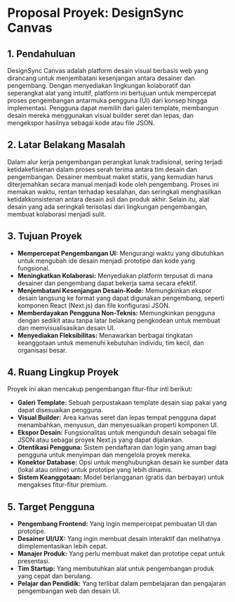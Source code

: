 # Proposal Proyek: DesignSync Canvas

## 1. Pendahuluan

DesignSync Canvas adalah platform desain visual berbasis web yang dirancang untuk menjembatani kesenjangan antara desainer dan pengembang. Dengan menyediakan lingkungan kolaboratif dan seperangkat alat yang intuitif, platform ini bertujuan untuk mempercepat proses pengembangan antarmuka pengguna (UI) dari konsep hingga implementasi. Pengguna dapat memilih dari galeri template, membangun desain mereka menggunakan visual builder seret dan lepas, dan mengekspor hasilnya sebagai kode atau file JSON.

## 2. Latar Belakang Masalah

Dalam alur kerja pengembangan perangkat lunak tradisional, sering terjadi ketidakefisienan dalam proses serah terima antara tim desain dan pengembangan. Desainer membuat maket statis, yang kemudian harus diterjemahkan secara manual menjadi kode oleh pengembang. Proses ini memakan waktu, rentan terhadap kesalahan, dan seringkali menghasilkan ketidakkonsistenan antara desain asli dan produk akhir. Selain itu, alat desain yang ada seringkali terisolasi dari lingkungan pengembangan, membuat kolaborasi menjadi sulit.

## 3. Tujuan Proyek

- **Mempercepat Pengembangan UI:** Mengurangi waktu yang dibutuhkan untuk mengubah ide desain menjadi prototipe dan kode yang fungsional.
- **Meningkatkan Kolaborasi:** Menyediakan platform terpusat di mana desainer dan pengembang dapat bekerja sama secara efektif.
- **Menjembatani Kesenjangan Desain-Kode:** Memungkinkan ekspor desain langsung ke format yang dapat digunakan pengembang, seperti komponen React (Next.js) dan file konfigurasi JSON.
- **Memberdayakan Pengguna Non-Teknis:** Memungkinkan pengguna dengan sedikit atau tanpa latar belakang pengkodean untuk membuat dan memvisualisasikan desain UI.
- **Menyediakan Fleksibilitas:** Menawarkan berbagai tingkatan keanggotaan untuk memenuhi kebutuhan individu, tim kecil, dan organisasi besar.

## 4. Ruang Lingkup Proyek

Proyek ini akan mencakup pengembangan fitur-fitur inti berikut:

- **Galeri Template:** Sebuah perpustakaan template desain siap pakai yang dapat disesuaikan pengguna.
- **Visual Builder:** Area kanvas seret dan lepas tempat pengguna dapat menambahkan, menyusun, dan menyesuaikan properti komponen UI.
- **Ekspor Desain:** Fungsionalitas untuk mengunduh desain sebagai file JSON atau sebagai proyek Next.js yang dapat dijalankan.
- **Otentikasi Pengguna:** Sistem pendaftaran dan login yang aman bagi pengguna untuk menyimpan dan mengelola proyek mereka.
- **Konektor Database:** Opsi untuk menghubungkan desain ke sumber data (lokal atau online) untuk prototipe yang lebih dinamis.
- **Sistem Keanggotaan:** Model berlangganan (gratis dan berbayar) untuk mengakses fitur-fitur premium.

## 5. Target Pengguna

- **Pengembang Frontend:** Yang ingin mempercepat pembuatan UI dan prototipe.
- **Desainer UI/UX:** Yang ingin membuat desain interaktif dan melihatnya diimplementasikan lebih cepat.
- **Manajer Produk:** Yang perlu membuat maket dan prototipe cepat untuk presentasi.
- **Tim Startup:** Yang membutuhkan alat untuk pengembangan produk yang cepat dan berulang.
- **Pelajar dan Pendidik:** Yang terlibat dalam pembelajaran dan pengajaran pengembangan web dan desain UI.
